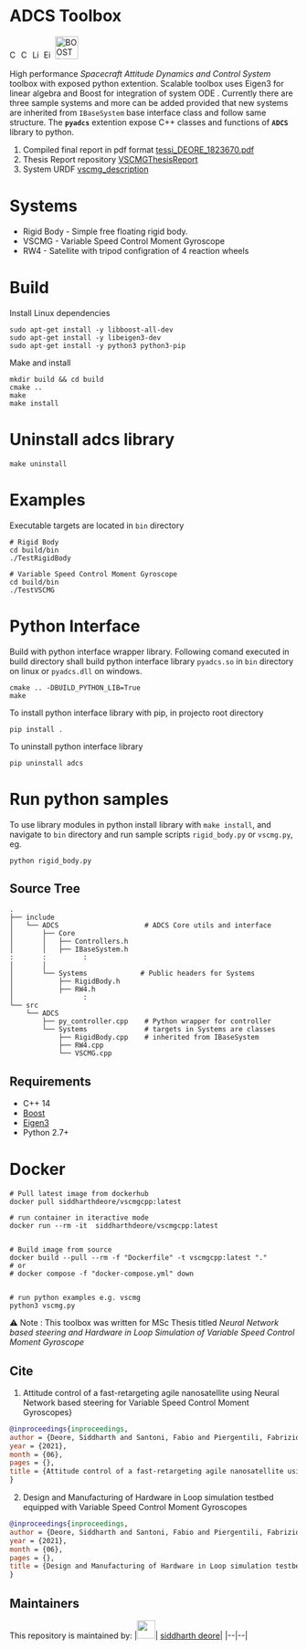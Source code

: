 # ADCS Toolbox

<img src="https://upload.wikimedia.org/wikipedia/commons/1/18/ISO_C%2B%2B_Logo.svg" width = "16" alt="C++ 14"> <img src="https://upload.wikimedia.org/wikipedia/commons/thumb/1/13/Cmake.svg/900px-Cmake.svg.png" width = "16" alt="CMake"> <img src="https://upload.wikimedia.org/wikipedia/commons/thumb/b/b0/NewTux.svg/800px-NewTux.svg.png" width ="16" alt="Linux">
<img src="https://upload.wikimedia.org/wikipedia/commons/d/d1/Eigen_Silly_Professor_135x135.png" width ="16" alt="Eigen (C++ library)">
<img src="https://upload.wikimedia.org/wikipedia/commons/c/cd/Boost.png" width ="40" alt="BOOST (C++ library)">

High performance <i>Spacecraft Attitude Dynamics and Control System</i> toolbox with exposed python extention. Scalable toolbox uses Eigen3 for linear algebra and Boost for integration of system ODE . Currently there are three sample systems and more can be added provided that new systems are inherited from `IBaseSystem` base interface class and follow same structure. The <b>`pyadcs`</b> extention expose C++ classes and functions of <b>`ADCS`</b> library to python.

1. Compiled final report in pdf format [
tessi_DEORE_1823670.pdf](https://github.com/siddharthdeore/VSCMGThesisReport/releases/download/Defence/tessi_DEORE_1823670.pdf)
2. Thesis Report repository [VSCMGThesisReport](https://github.com/siddharthdeore/VSCMGThesisReport)
3. System URDF [vscmg_description](https://github.com/siddharthdeore/vscmg_description)

# Systems
- Rigid Body - Simple free floating rigid body.
- VSCMG - Variable Speed Control Moment Gyroscope
- RW4 - Satellite with tripod configration of 4 reaction wheels


# Build

Install Linux dependencies
```
sudo apt-get install -y libboost-all-dev 
sudo apt-get install -y libeigen3-dev
sudo apt-get install -y python3 python3-pip
```
Make and install
```
mkdir build && cd build
cmake ..
make
make install
```

# Uninstall adcs library
```
make uninstall
```

# Examples
Executable targets are located in `bin` directory
```
# Rigid Body 
cd build/bin
./TestRigidBody

# Variable Speed Control Moment Gyroscope
cd build/bin
./TestVSCMG

```
# Python Interface
Build with python interface wrapper library. Following comand executed in build directory shall build python interface library `pyadcs.so`  in `bin` directory on linux or `pyadcs.dll` on windows.
```console
cmake .. -DBUILD_PYTHON_LIB=True
make
```
To install python interface library with pip, in projecto root directory 
```
pip install .
```
To uninstall python interface library 
```
pip uninstall adcs
```

# Run python samples
To use library modules in python install library with `make install`, and navigate to `bin` directory and run sample scripts `rigid_body.py` or `vscmg.py`,  eg.

```
python rigid_body.py
```

## Source Tree
```console
.
├── include
│   └── ADCS                     # ADCS Core utils and interface
│       ├── Core
│       │   ├── Controllers.h
│       │   ├── IBaseSystem.h
:       :         :
│       │
│       └── Systems             # Public headers for Systems
│           ├── RigidBody.h
│           ├── RW4.h
│                 :
└── src
    └── ADCS
        ├── py_controller.cpp    # Python wrapper for controller
        └── Systems              # targets in Systems are classes 
            ├── RigidBody.cpp    # inherited from IBaseSystem
            ├── RW4.cpp
            └── VSCMG.cpp

```
## Requirements
- C++ 14
- [Boost](https://www.boost.org/)
- [Eigen3](https://eigen.tuxfamily.org/index.php?title=Main_Page)
- Python 2.7+


# Docker
```
# Pull latest image from dockerhub
docker pull siddharthdeore/vscmgcpp:latest

# run container in iteractive mode
docker run --rm -it  siddharthdeore/vscmgcpp:latest


# Build image from source
docker build --pull --rm -f "Dockerfile" -t vscmgcpp:latest "."
# or
# docker compose -f "docker-compose.yml" down


# run python examples e.g. vscmg
python3 vscmg.py
```
⚠️ Note : This toolbox was written for MSc Thesis titled <i> Neural Network based steering and Hardware in Loop Simulation of Variable Speed Control Moment Gyroscope</i>

## Cite

1. Attitude control of a fast-retargeting agile nanosatellite using Neural Network based steering for Variable Speed Control Moment Gyroscopes}

```bibtex
@inproceedings{inproceedings,
author = {Deore, Siddharth and Santoni, Fabio and Piergentili, Fabrizio and Marzioli, Paolo},
year = {2021},
month = {06},
pages = {},
title = {Attitude control of a fast-retargeting agile nanosatellite using Neural Network based steering for Variable Speed Control Moment Gyroscopes}
}
```

2. Design and Manufacturing of Hardware in Loop simulation testbed equipped with Variable Speed Control Moment Gyroscopes

```bibtex
@inproceedings{inproceedings,
author = {Deore, Siddharth and Santoni, Fabio and Piergentili, Fabrizio and Marzioli, Paolo},
year = {2021},
month = {06},
pages = {},
title = {Design and Manufacturing of Hardware in Loop simulation testbed equipped with Variable Speed Control Moment Gyroscopes}
}
```

## Maintainers
This repository is maintained by:
|<img src="https://github.com/siddharthdeore.png" width="32">| [siddharth deore](https://github.com/siddharthdeore)|
|--|--|

